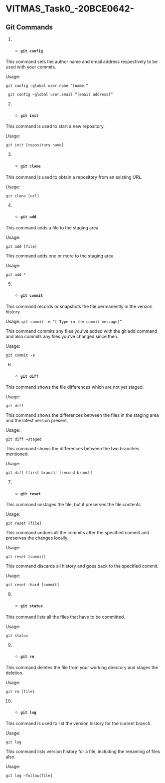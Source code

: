 # VITMAS_Task0_-20BCE0642-

##  Git Commands

1. * ####     `git config`

This command sets the author name and email address respectively to be used with your commits.

Usage:

```git config –global user.name “[name]”```

``` git config –global user.email “[email address]”```

2. * ####    `git init`

This command is used to start a new repository.

Usage:

```git init [repository name]```

3. * ####    `git clone`

This command is used to obtain a repository from an existing URL.

Usage: 

```git clone [url]```

4. * ####    `git add`

This command adds a file to the staging area.

Usage:

```git add [file]```

This command adds one or more to the staging area.

Usage: 

```git add *```

5. * ####    `git commit`

This command records or snapshots the file permanently in the version history.

Usage:
```git commit -m “[ Type in the commit message]”```

This command commits any files you’ve added with the git add command and also commits any files you’ve changed since then.

Usage: 

```git commit -a```

6. * ####    `git diff`

This command shows the file differences which are not yet staged.

Usage: 

```git diff```

This command shows the differences between the files in the staging area and the latest version present.

Usage: 

```git diff –staged```

This command shows the differences between the two branches mentioned.

Usage:

```git diff [first branch] [second branch]```

7. * ####    `git reset`

This command unstages the file, but it preserves the file contents.

Usage: 

```git reset [file]```

This command undoes all the commits after the specified commit and preserves the changes locally.

Usage: 

```git reset [commit]```

This command discards all history and goes back to the specified commit.

Usage: 

```git reset –hard [commit]```

8. * ####    `git status`

This command lists all the files that have to be committed.

Usage: 

```git status```

9. * ####    `git rm`

This command deletes the file from your working directory and stages the deletion.

Usage: 

```git rm [file]```

10. * ####    `git log`

This command is used to list the version history for the current branch.

Usage: 

```git log```

This command lists version history for a file, including the renaming of files also.

Usage: 

```git log –follow[file]```

